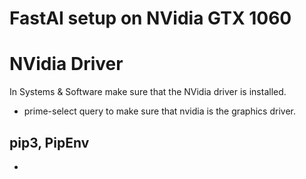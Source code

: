 # FastAI setup on NVidia GTX 1060

# NVidia Driver
In Systems & Software make sure that the NVidia driver is installed.
- prime-select query to make sure that nvidia is the graphics driver.

## pip3, PipEnv
- 
